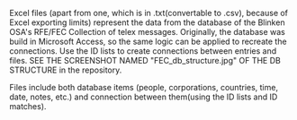 Excel files (apart from one, which is in .txt(convertable to .csv), because of Excel exporting limits) represent the data from the database of the Blinken OSA's RFE/FEC Collection of telex messages. Originally, the database was build in Microsoft Access, so the same logic can be applied to recreate the connections. Use the ID lists to create connections between entries and files. SEE THE SCREENSHOT NAMED "FEC_db_structure.jpg" OF THE DB STRUCTURE in the repository. 



Files include both database items (people, corporations, countries, time, date, notes, etc.) and connection between them(using the ID lists and ID matches). 



